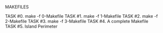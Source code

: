 MAKEFILES

TASK #0. make -f 0-Makefile
TASK #1. make -f 1-Makefile
TASK #2. make -f 2-Makefile
TASK #3. make -f 3-Makefile
TASK #4. A complete Makefile
TASK #5. Island Perimeter